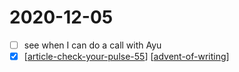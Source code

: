# 2020-12-05

- [ ] see when I can do a call with Ayu
- [x] [[article-check-your-pulse-55]] [[advent-of-writing]]

[//begin]: # "Autogenerated link references for markdown compatibility"
[article-check-your-pulse-55]: ../article-check-your-pulse-55 "Check your Pulse #55"
[advent-of-writing]: ../advent-of-writing "Advent of Writing"
[//end]: # "Autogenerated link references"